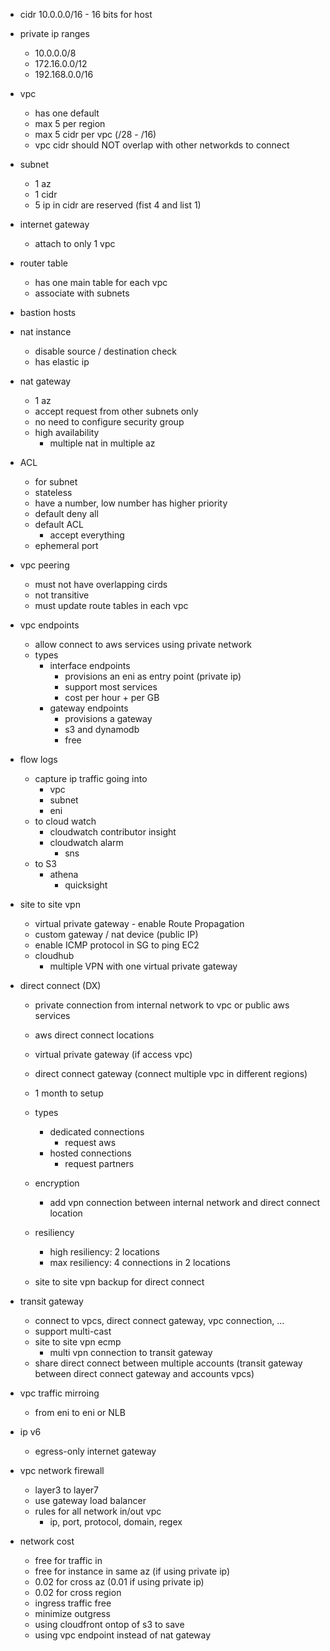 - cidr
    10.0.0.0/16 - 16 bits for host
- private ip ranges
    - 10.0.0.0/8
    - 172.16.0.0/12
    - 192.168.0.0/16
- vpc
    - has one default
    - max 5 per region
    - max 5 cidr per vpc (/28 - /16)
    - vpc cidr should NOT overlap with other networkds to connect
- subnet
    - 1 az
    - 1 cidr
    - 5 ip in cidr are reserved (fist 4 and list 1)
- internet gateway
    - attach to only 1 vpc
- router table
    - has one main table for each vpc
    - associate with subnets
- bastion hosts
- nat instance
    - disable source / destination check
    - has elastic ip
- nat gateway
    - 1 az
    - accept request from other subnets only
    - no need to configure security group
    - high availability
        - multiple nat in multiple az
- ACL
    - for subnet
    - stateless
    - have a number, low number has higher priority
    - default deny all
    - default ACL
        - accept everything
    - ephemeral port

- vpc peering
    - must not have overlapping cirds
    - not transitive
    - must update route tables in each vpc
- vpc endpoints
    - allow connect to aws services using private network
    - types
        - interface endpoints
            - provisions an eni as entry point (private ip)
            - support most services
            - cost per hour + per GB
        - gateway endpoints
            - provisions a gateway
            - s3 and dynamodb
            - free
- flow logs
    - capture ip traffic going into
        - vpc
        - subnet
        - eni
    - to cloud watch
        - cloudwatch contributor insight
        - cloudwatch alarm
            - sns
    - to S3
        - athena
            - quicksight
- site to site vpn
    - virtual private gateway - enable Route Propagation
    - custom gateway / nat device (public IP)
    - enable ICMP protocol in SG to ping EC2
    - cloudhub
        - multiple VPN with one virtual private gateway
- direct connect (DX)
    - private connection from internal network to vpc or public aws services
    - aws direct connect locations
    - virtual private gateway (if access vpc)
    - direct connect gateway (connect multiple vpc in different regions)
    - 1 month to setup
    - types
        - dedicated connections
            - request aws
        - hosted connections
            - request partners
    - encryption
        - add vpn connection between internal network and direct connect location
    - resiliency
        - high resiliency: 2 locations
        - max resiliency: 4 connections in 2 locations

    - site to site vpn backup for direct connect
- transit gateway
    - connect to vpcs, direct connect gateway, vpc connection, ...
    - support multi-cast
    - site to site vpn ecmp
        - multi vpn connection to transit gateway
    - share direct connect between multiple accounts (transit gateway between direct connect gateway and accounts vpcs)
- vpc traffic mirroing
    - from eni to eni or NLB
- ip v6
    - egress-only internet gateway
- vpc network firewall
    - layer3 to layer7
    - use gateway load balancer
    - rules for all network in/out vpc
        - ip, port, protocol, domain, regex
- network cost
    - free for traffic in
    - free for instance in same az (if using private ip)
    - 0.02 for cross az (0.01 if using private ip)
    - 0.02 for cross region
    - ingress traffic free
    - minimize outgress
    - using cloudfront ontop of s3 to save
    - using vpc endpoint instead of nat gateway